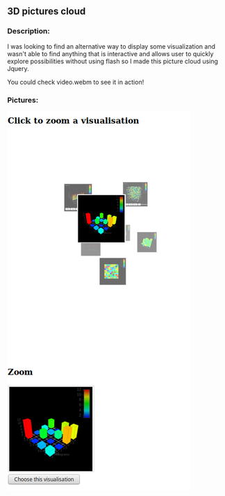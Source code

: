 ## 3D pictures cloud

### Description:

I was looking to find an alternative way to display some visualization and wasn't able to find anything that is interactive
and allows user to quickly explore possibilities without using flash so I made this picture cloud using Jquery.

You could check video.webm to see it in action!

### Pictures:

![img2](picts/img2.png)
